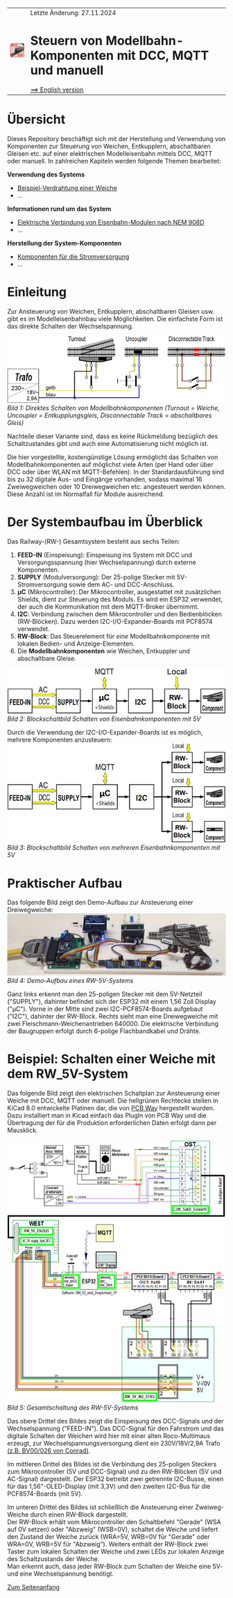 <table><tr><td><img src="./images/RCC5V_Logo_96.png"></img></td><td>
Letzte &Auml;nderung: 27.11.2024 <a name="up"></a><br>   
<h1>Steuern von Modellbahn-Komponenten mit DCC, MQTT und manuell</h1>
<a href="README.md">==> English version</a>&nbsp; &nbsp; &nbsp; 
</td></tr></table>   

# &Uuml;bersicht
Dieses Repository besch&auml;ftigt sich mit der Herstellung und Verwendung von Komponenten zur Steuerung von Weichen, Entkupplern, abschaltbaren Gleisen etc. auf einer elektrischen Modelleisenbahn mittels DCC, MQTT oder manuell. In zahlreichen Kapiteln werden folgende Themen bearbeitet:   

__Verwendung des Systems__   
* [Beispiel-Verdrahtung einer Weiche](/use/exampleTurnout2/LIESMICH.md)   
* ...   

__Informationen rund um das System__   
* [Elektrische Verbindung von Eisenbahn-Modulen nach NEM 908D](/info/con_NEM908/LIESMICH.md)   
* ...   

__Herstellung der System-Komponenten__   
* [Komponenten f&uuml;r die Stromversorgung](/fab/rw1_supply/LIESMICH.md)   
* ...   

# Einleitung   
Zur Ansteuerung von Weichen, Entkupplern, abschaltbaren Gleisen usw. gibt es im Modelleisenbahnbau viele M&ouml;glichkeiten. Die einfachste Form ist das direkte Schalten der Wechselspannung.   

![RW_5V_DirectSwitching](./images/300_RCC5V_DirectSwitching1.png "RW_5V_DirectSwitching")   
_Bild 1: Direktes Schalten von Modellbahnkomponenten (Turnout = Weiche, Uncoupler = Entkupplungsgleis, Disconnectable Track = abschaltbares Gleis)_   

Nachteile dieser Variante sind, dass es keine R&uuml;ckmeldung bez&uuml;glich des Schaltzustandes gibt und auch eine Automatisierung nicht m&ouml;glich ist.   

Die hier vorgestellte, kosteng&uuml;nstige L&ouml;sung erm&ouml;glicht das Schalten von Modellbahnkomponenten auf m&ouml;glichst viele Arten (per Hand oder &uuml;ber DCC oder &uuml;ber WLAN mit MQTT-Befehlen). In der Standardausf&uuml;hrung sind bis zu 32 digitale Aus- und Eing&auml;nge vorhanden, sodass maximal 16 Zweiwegweichen oder 10 Dreiwegweichen etc. angesteuert werden k&ouml;nnen. Diese Anzahl ist im Normalfall f&uuml;r Module ausreichend.   

# Der Systembaufbau im &Uuml;berblick   
Das Railway-(RW-) Gesamtsystem besteht aus sechs Teilen:   
1. __FEED-IN__ (Einspeisung): Einspeisung ins System mit DCC und Versorgungsspannung (hier Wechselspannung) durch externe Komponenten.   
2. __SUPPLY__ (Modulversorgung): Der 25-polige Stecker mit 5V-Stromversorgung sowie dem AC- und DCC-Anschluss.   
3. __&micro;C__ (Mikrocontroller): Der Mikrocontroller, ausgestattet mit zus&auml;tzlichen Shields, dient zur Steuerung des Moduls. Es wird ein ESP32 verwendet, der auch die Kommunikation mit dem MQTT-Broker &uuml;bernimmt.  
4. __I2C__: Verbindung zwischen dem Mikrocontroller und den Bedienbl&ouml;cken (RW-Bl&ouml;cken). Dazu werden I2C-I/O-Expander-Boards mit PCF8574 verwendet.   
5. __RW-Block__: Das Steuerelement f&uuml;r _eine_ Modellbahnkomponente mit lokalen Bedien- und Anzeige-Elementen.   
6. Die __Modellbahnkomponenten__ wie Weichen, Entkuppler und abschaltbare Gleise.   

![RW_5V_BlockDiagram1x](./images/150_RCC5V_BlockDiagramm_1x_V2.png "RW_5V_BlockDiagram1x")   
_Bild 2: Blockschaltbild Schalten von Eisenbahnkomponenten mit 5V_   

Durch die Verwendung der I2C-I/O-Expander-Boards ist es m&ouml;glich, mehrere Komponenten anzusteuern:   
![RW_5V_BlockDiagram3x](./images/300_RW_5V_BlockDiagramm_3x_V2.png "RW_5V_BlockDiagram3x")   
_Bild 3: Blockschaltbild Schalten von mehreren Eisenbahnkomponenten mit 5V_   

# Praktischer Aufbau
Das folgende Bild zeigt den Demo-Aufbau zur Ansteuerung einer Dreiwegweiche:   
![RW_5V_Demo_Setup](./images/480_RCC5V_DemoSetup.png "RW_5V_Demo_Setup")   
_Bild 4: Demo-Aufbau eines RW-5V-Systems_   

Ganz links erkennt man den 25-poligen Stecker mit dem 5V-Netzteil ("SUPPLY"), dahinter befindet sich der ESP32 mit einem 1,56 Zoll Display ("&micro;C"). Vorne in der Mitte sind zwei I2C-PCF8574-Boards aufgebaut ("I2C"), dahinter der RW-Block. Rechts sieht man eine Dreiwegweiche mit zwei Fleischmann-Weichenantrieben 640000. Die elektrische Verbindung der Baugruppen erfolgt durch 6-polige Flachbandkabel und Dr&auml;hte.   

# Beispiel: Schalten einer Weiche mit dem RW_5V-System
Das folgende Bild zeigt den elektrischen Schaltplan zur Ansteuerung einer Weiche mit DCC, MQTT oder manuell. Die hellgr&uuml;nen Rechtecke stellen in KiCad 8.0 entwickelte Platinen dar, die von [PCB Way](https://www.pcbway.com/) hergestellt wurden. Dazu installiert man in Kicad einfach das PlugIn von PCB Way und die &Uuml;bertragung der f&uuml;r die Produktion erforderlichen Daten erfolgt dann per Mausklick.   

![overall_circuit_diagram](./images/768_RW_5V_OverviewCircuitDiagram_241111.png "overall circuit diagram")   
_Bild 5: Gesamtschaltung des RW-5V-Systems_   

Das obere Drittel des Bildes zeigt die Einspeisung des DCC-Signals und der Wechselspannung ("FEED-IN"). Das DCC-Signal f&uuml;r den Fahrstrom und das digitale Schalten der Weichen wird hier mit einer alten Roco-Multimaus erzeugt, zur Wechselspannungsversorgung dient ein 230V/18V/2,9A Trafo [(z.B. BV00/026 von Conrad)](https://www.conrad.at/de/p/bv00-026-hochleistungstransformator-230-v-404288.html?refresh=true).   

Im mittleren Drittel des Bildes ist die Verbindung des 25-poligen Steckers zum Mikrocontroller (5V und DCC-Signal) und zu den RW-Bl&ouml;cken (5V und AC-Signal) dargestellt. Der ESP32 betreibt zwei getrennte I2C-Busse, einen f&uuml;r das 1,56"-OLED-Display (mit 3,3V) und den zweiten I2C-Bus f&uuml;r die PCF8574-Boards (mit 5V).   

Im unteren Drittel des Bildes ist schlie&szlig;lich die Ansteuerung einer Zweiweg-Weiche durch einen RW-Block dargestellt.   
Der RW-Block erh&auml;lt vom Mikrocontroller den Schaltbefehl "Gerade" (WSA auf 0V setzen) oder "Abzweig" (WSB=0V), schaltet die Weiche und liefert den Zustand der Weiche zur&uuml;ck (WRA=5V, WRB=0V f&uuml;r "Gerade" oder WRA=0V, WRB=5V f&uuml;r "Abzweig"). Weiters enth&auml;lt der RW-Block zwei Taster zum lokalen Schalten der Weiche und zwei LEDs zur lokalen Anzeige des Schaltzustands der Weiche.   
Man erkennt auch, dass jeder RW-Block zum Schalten der Weiche eine 5V- und eine Wechselspannung ben&ouml;tigt.   

[Zum Seitenanfang](#up)
